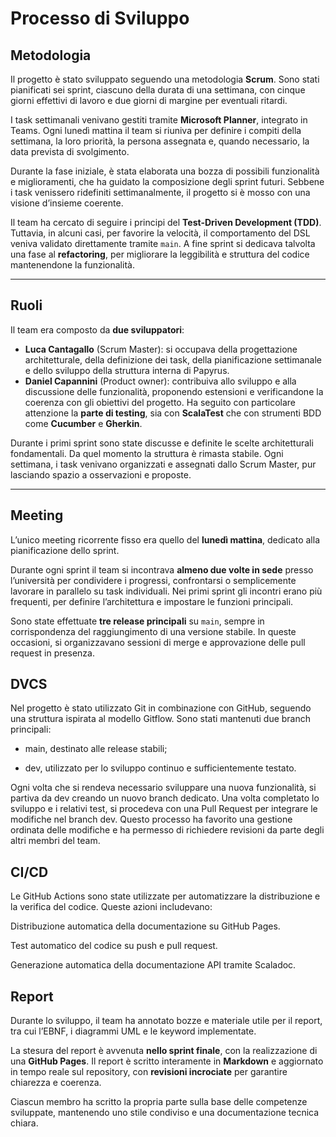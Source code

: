 # Processo di Sviluppo

## Metodologia

Il progetto è stato sviluppato seguendo una metodologia **Scrum**. Sono stati pianificati sei sprint, ciascuno della durata di una settimana, con cinque giorni effettivi di lavoro e due giorni di margine per eventuali ritardi.

I task settimanali venivano gestiti tramite **Microsoft Planner**, integrato in Teams. Ogni lunedì mattina il team si riuniva per definire i compiti della settimana, la loro priorità, la persona assegnata e, quando necessario, la data prevista di svolgimento.

Durante la fase iniziale, è stata elaborata una bozza di possibili funzionalità e miglioramenti, che ha guidato la composizione degli sprint futuri. Sebbene i task venissero ridefiniti settimanalmente, il progetto si è mosso con una visione d’insieme coerente.

Il team ha cercato di seguire i principi del **Test-Driven Development (TDD)**. Tuttavia, in alcuni casi, per favorire la velocità, il comportamento del DSL veniva validato direttamente tramite `main`. A fine sprint si dedicava talvolta una fase al **refactoring**, per migliorare la leggibilità e struttura del codice mantenendone la funzionalità.

---

## Ruoli

Il team era composto da **due sviluppatori**:

- **Luca Cantagallo** (Scrum Master): si occupava della progettazione architetturale, della definizione dei task, della pianificazione settimanale e dello sviluppo della struttura interna di Papyrus.
- **Daniel Capannini** (Product owner): contribuiva allo sviluppo e alla discussione delle funzionalità, proponendo estensioni e verificandone la coerenza con gli obiettivi del progetto. Ha seguito con particolare attenzione la **parte di testing**, sia con **ScalaTest** che con strumenti BDD come **Cucumber** e **Gherkin**.

Durante i primi sprint sono state discusse e definite le scelte architetturali fondamentali. Da quel momento la struttura è rimasta stabile. Ogni settimana, i task venivano organizzati e assegnati dallo Scrum Master, pur lasciando spazio a osservazioni e proposte.

---

## Meeting

L’unico meeting ricorrente fisso era quello del **lunedì mattina**, dedicato alla pianificazione dello sprint.

Durante ogni sprint il team si incontrava **almeno due volte in sede** presso l’università per condividere i progressi, confrontarsi o semplicemente lavorare in parallelo su task individuali. Nei primi sprint gli incontri erano più frequenti, per definire l’architettura e impostare le funzioni principali.

Sono state effettuate **tre release principali** su `main`, sempre in corrispondenza del raggiungimento di una versione stabile. In queste occasioni, si organizzavano sessioni di merge e approvazione delle pull request in presenza.

## DVCS

Nel progetto è stato utilizzato Git in combinazione con GitHub, seguendo una struttura ispirata al modello Gitflow. Sono stati mantenuti due branch principali:

- main, destinato alle release stabili;

- dev, utilizzato per lo sviluppo continuo e sufficientemente testato.

Ogni volta che si rendeva necessario sviluppare una nuova funzionalità, si partiva da dev creando un nuovo branch dedicato. Una volta completato lo sviluppo e i relativi test, si procedeva con una Pull Request per integrare le modifiche nel branch dev. Questo processo ha favorito una gestione ordinata delle modifiche e ha permesso di richiedere revisioni da parte degli altri membri del team.


## CI/CD

Le GitHub Actions sono state utilizzate per automatizzare la distribuzione e la verifica del codice. Queste azioni includevano:

Distribuzione automatica della documentazione su GitHub Pages.

Test automatico del codice su push e pull request.

Generazione automatica della documentazione API tramite Scaladoc.


## Report

Durante lo sviluppo, il team ha annotato bozze e materiale utile per il report, tra cui l’EBNF, i diagrammi UML e le keyword implementate.

La stesura del report è avvenuta **nello sprint finale**, con la realizzazione di una **GitHub Pages**. Il report è scritto interamente in **Markdown** e aggiornato in tempo reale sul repository, con **revisioni incrociate** per garantire chiarezza e coerenza.

Ciascun membro ha scritto la propria parte sulla base delle competenze sviluppate, mantenendo uno stile condiviso e una documentazione tecnica chiara.


